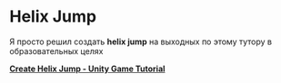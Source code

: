 # Helix Jump

Я просто решил создать __helix jump__ на выходных по этому тутору в образовательных целях

__[Create Helix Jump - Unity Game Tutorial](https://youtu.be/fP8LSNArapg)__